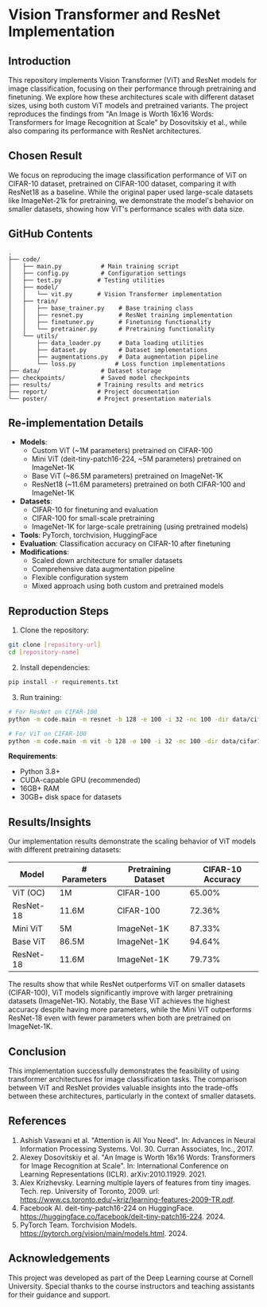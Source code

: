 # Vision Transformer and ResNet Implementation

## Introduction
This repository implements Vision Transformer (ViT) and ResNet models for image classification, focusing on their performance through pretraining and finetuning. We explore how these architectures scale with different dataset sizes, using both custom ViT models and pretrained variants. The project reproduces the findings from "An Image is Worth 16x16 Words: Transformers for Image Recognition at Scale" by Dosovitskiy et al., while also comparing its performance with ResNet architectures.

## Chosen Result
We focus on reproducing the image classification performance of ViT on CIFAR-10 dataset, pretrained on CIFAR-100 dataset, comparing it with ResNet18 as a baseline. While the original paper used large-scale datasets like ImageNet-21k for pretraining, we demonstrate the model's behavior on smaller datasets, showing how ViT's performance scales with data size.

## GitHub Contents
```
.
├── code/
│   ├── main.py           # Main training script
│   ├── config.py         # Configuration settings
│   ├── test.py          # Testing utilities
│   ├── model/
│   │   └── vit.py       # Vision Transformer implementation
│   ├── train/
│   │   ├── base_trainer.py    # Base training class
│   │   ├── resnet.py          # ResNet training implementation
│   │   ├── finetuner.py       # Finetuning functionality
│   │   └── pretrainer.py      # Pretraining functionality
│   └── utils/
│       ├── data_loader.py     # Data loading utilities
│       ├── dataset.py         # Dataset implementations
│       ├── augmentations.py   # Data augmentation pipeline
│       └── loss.py           # Loss function implementations
├── data/                 # Dataset storage
├── checkpoints/          # Saved model checkpoints
├── results/             # Training results and metrics
├── report/              # Project documentation
└── poster/              # Project presentation materials
```

## Re-implementation Details
- **Models**: 
  - Custom ViT (~1M parameters) pretrained on CIFAR-100
  - Mini ViT (deit-tiny-patch16-224, ~5M parameters) pretrained on ImageNet-1K
  - Base ViT (~86.5M parameters) pretrained on ImageNet-1K
  - ResNet18 (~11.6M parameters) pretrained on both CIFAR-100 and ImageNet-1K
- **Datasets**: 
  - CIFAR-10 for finetuning and evaluation
  - CIFAR-100 for small-scale pretraining
  - ImageNet-1K for large-scale pretraining (using pretrained models)
- **Tools**: PyTorch, torchvision, HuggingFace
- **Evaluation**: Classification accuracy on CIFAR-10 after finetuning
- **Modifications**: 
  - Scaled down architecture for smaller datasets
  - Comprehensive data augmentation pipeline
  - Flexible configuration system
  - Mixed approach using both custom and pretrained models

## Reproduction Steps
1. Clone the repository:
```bash
git clone [repository-url]
cd [repository-name]
```

2. Install dependencies:
```bash
pip install -r requirements.txt
```

3. Run training:
```bash
# For ResNet on CIFAR-100
python -m code.main -m resnet -b 128 -e 100 -i 32 -nc 100 -dir data/cifar100 --model_name resnet_cifar100

# For ViT on CIFAR-100
python -m code.main -m vit -b 128 -e 100 -i 32 -nc 100 -dir data/cifar100 --model_name vit_cifar100
```

**Requirements**:
- Python 3.8+
- CUDA-capable GPU (recommended)
- 16GB+ RAM
- 30GB+ disk space for datasets

## Results/Insights
Our implementation results demonstrate the scaling behavior of ViT models with different pretraining datasets:

| Model | # Parameters | Pretraining Dataset | CIFAR-10 Accuracy |
|-------|-------------|---------------------|-------------------|
| ViT (OC) | 1M | CIFAR-100 | 65.00% |
| ResNet-18 | 11.6M | CIFAR-100 | 72.36% |
| Mini ViT | 5M | ImageNet-1K | 87.33% |
| Base ViT | 86.5M | ImageNet-1K | 94.64% |
| ResNet-18 | 11.6M | ImageNet-1K | 79.73% |

The results show that while ResNet outperforms ViT on smaller datasets (CIFAR-100), ViT models significantly improve with larger pretraining datasets (ImageNet-1K). Notably, the Base ViT achieves the highest accuracy despite having more parameters, while the Mini ViT outperforms ResNet-18 even with fewer parameters when both are pretrained on ImageNet-1K.

## Conclusion
This implementation successfully demonstrates the feasibility of using transformer architectures for image classification tasks. The comparison between ViT and ResNet provides valuable insights into the trade-offs between these architectures, particularly in the context of smaller datasets.

## References
1. Ashish Vaswani et al. "Attention is All You Need". In: Advances in Neural Information Processing Systems. Vol. 30. Curran Associates, Inc., 2017.
2. Alexey Dosovitskiy et al. "An Image is Worth 16x16 Words: Transformers for Image Recognition at Scale". In: International Conference on Learning Representations (ICLR). arXiv:2010.11929. 2021.
3. Alex Krizhevsky. Learning multiple layers of features from tiny images. Tech. rep. University of Toronto, 2009. url: https://www.cs.toronto.edu/~kriz/learning-features-2009-TR.pdf.
4. Facebook AI. deit-tiny-patch16-224 on HuggingFace. https://huggingface.co/facebook/deit-tiny-patch16-224. 2024.
5. PyTorch Team. Torchvision Models. https://pytorch.org/vision/main/models.html. 2024.

## Acknowledgements
This project was developed as part of the Deep Learning course at Cornell University. Special thanks to the course instructors and teaching assistants for their guidance and support.



